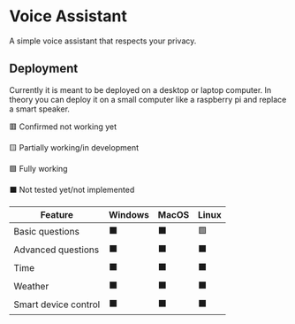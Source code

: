# Voice Assistant

A simple voice assistant that respects your privacy.

## Deployment

Currently it is meant to be deployed on a desktop or laptop computer. In theory you can deploy it on a small computer like a raspberry pi and replace a smart speaker.

🟥 Confirmed not working yet

🟨 Partially working/in development

🟩 Fully working

⬛ Not tested yet/not implemented

| Feature | Windows | MacOS | Linux |
|-|-|-|-|
| Basic questions | ⬛ | ⬛ | 🟩 |
| Advanced questions | ⬛ | ⬛ | ⬛ |
| Time | ⬛ | ⬛ | ⬛ |
| Weather | ⬛ | ⬛ | ⬛ |
| Smart device control | ⬛ | ⬛ | ⬛ |